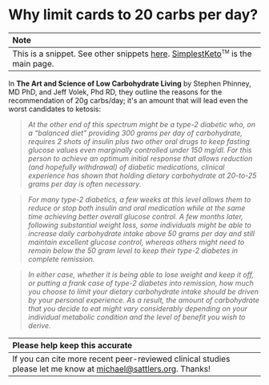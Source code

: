 # Why limit cards to 20 carbs per day?

| Note |
| :--- |
| This is a snippet. See other snippets [here](https://github.com/mickeys/lose-weight-keto/tree/master/snippets). [SimplestKeto](https://github.com/mickeys/lose-weight-keto/blob/master/simplest-keto-how-to-start.md)<sup><font size="-2">TM</font></sup> is the main page. |

In **The Art and Science of Low Carbohydrate Living** by Stephen Phinney, MD PhD, and Jeff Volek, Phd RD, they outline the reasons for the recommendation of 20g carbs/day; it's an amount that will lead even the worst candidates to ketosis:

> _At the other end of this spectrum might be a type-2 diabetic who, on a “balanced diet” providing 300 grams per day of carbohydrate, requires 2 shots of insulin plus two other oral drugs to keep fasting glucose values even marginally controlled under 150 mg/dl. For this person to achieve an optimum initial response that allows reduction (and hopefully withdrawal) of diabetic medications, clinical experience has shown that holding dietary carbohydrate at 20-to-25 grams per day is often necessary._

> _For many type-2 diabetics, a few weeks at this level allows them to reduce or stop both insulin and oral medication while at the same time achieving better overall glucose control. A few months later, following substantial weight loss, some individuals might be able to increase daily carbohydrate intake above 50 grams per day and still maintain excellent glucose control, whereas others might need to remain below the 50 gram level to keep their type-2 diabetes in complete remission._

> _In either case, whether it is being able to lose weight and keep it off, or putting a frank case of type-2 diabetes into remission, how much you choose to limit your dietary carbohydrate intake should be driven by your personal experience. As a result, the amount of carbohydrate that you decide to eat might vary considerably depending on your individual metabolic condition and the level of benefit you wish to derive._

| Please help keep this accurate |
| :--- |
| If you can cite more recent peer-reviewed clinical studies please let me know at  <a href='&#109;ai&#108;to&#58;&#109;%69c%68&#97;el%&#52;0&#115;&#97;&#116;&#116;le&#37;&#55;2&#115;&#37;2E&#37;6F%72&#103;'>mich&#97;&#101;&#108;&#64;sa&#116;tler&#115;&#46;org</a>. Thanks!